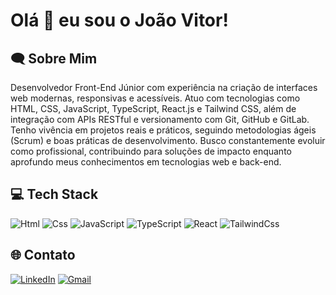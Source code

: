 # Olá 👋 eu sou o João Vitor! 

## 🗨 Sobre Mim
  Desenvolvedor Front-End Júnior com experiência na criação de interfaces web modernas, responsivas e acessíveis. Atuo com tecnologias como HTML, CSS, JavaScript, TypeScript, React.js e Tailwind CSS, além de integração com APIs RESTful e versionamento com Git, GitHub e GitLab. Tenho vivência em projetos reais e práticos, seguindo metodologias ágeis (Scrum) e boas práticas de desenvolvimento. Busco constantemente evoluir como profissional, contribuindo para soluções de impacto enquanto aprofundo meus conhecimentos em tecnologias web e back-end.
  
## 💻 Tech Stack
![Html](https://img.shields.io/badge/HTML-239120?style=for-the-badge&logo=html5&logoColor=white)
![Css](https://img.shields.io/badge/CSS-239120?&style=for-the-badge&logo=css3&logoColor=white)
![JavaScript](https://img.shields.io/badge/JavaScript-F7DF1E?style=for-the-badge&logo=JavaScript&logoColor=white)
![TypeScript](https://img.shields.io/badge/TypeScript-007ACC?style=for-the-badge&logo=typescript&logoColor=white)
![React](https://img.shields.io/badge/React-20232A?style=for-the-badge&logo=react&logoColor=61DAFB)
![TailwindCss](https://img.shields.io/badge/Tailwind_CSS-38B2AC?style=for-the-badge&logo=tailwind-css&logoColor=white)

## 🌐 Contato

[![LinkedIn](https://img.shields.io/badge/LinkedIn-0077B5?style=for-the-badge&logo=linkedin&logoColor=white)](https://www.linkedin.com/in/joaovitorsiqueira1/)
[![Gmail](https://img.shields.io/badge/Gmail-D14836?style=for-the-badge&logo=gmail&logoColor=white)](mailto:contato@jvsdev.com.br)

